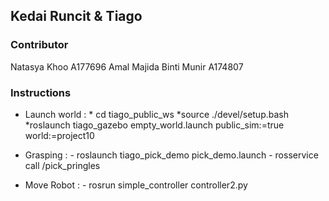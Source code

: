 ## Kedai Runcit & Tiago

### Contributor 
Natasya Khoo A177696
Amal Majida Binti Munir A174807

### Instructions 
- Launch world : 
                * cd tiago_public_ws
                *source ./devel/setup.bash
                *roslaunch tiago_gazebo empty_world.launch public_sim:=true world:=project10
                 
- Grasping :     - roslaunch tiago_pick_demo pick_demo.launch
                 - rosservice call /pick_pringles
                 
- Move Robot :   - rosrun simple_controller controller2.py
